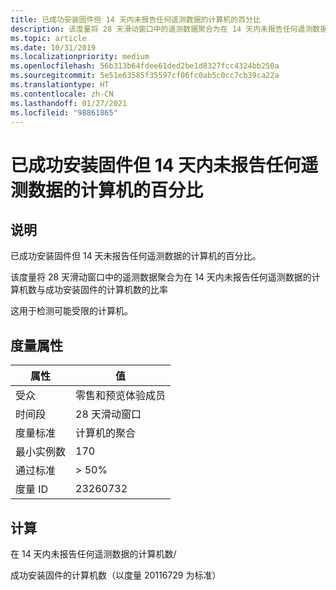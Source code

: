 ```yaml
---
title: 已成功安装固件但 14 天内未报告任何遥测数据的计算机的百分比
description: 该度量将 28 天滑动窗口中的遥测数据聚合为在 14 天内未报告任何遥测数据的计算机数与成功安装固件的计算机数的比率
ms.topic: article
ms.date: 10/31/2019
ms.localizationpriority: medium
ms.openlocfilehash: 56b313b64fdee61ded2be1d8327fcc4324bb250a
ms.sourcegitcommit: 5e51e63585f35597cf06fc0ab5c0cc7cb39ca22a
ms.translationtype: HT
ms.contentlocale: zh-CN
ms.lasthandoff: 01/27/2021
ms.locfileid: "98861865"
---
```

# <a name="percent-of-machines-that-successfully-installed-firmware-and-have-seen-no-heartbeat-within-14-days"></a>已成功安装固件但 14 天内未报告任何遥测数据的计算机的百分比

## <a name="description"></a>说明

已成功安装固件但 14 天未报告任何遥测数据的计算机的百分比。   

该度量将 28 天滑动窗口中的遥测数据聚合为在 14 天内未报告任何遥测数据的计算机数与成功安装固件的计算机数的比率

这用于检测可能受限的计算机。 

## <a name="measure-attributes"></a>度量属性

|属性|值|
|----|----|
|受众 |零售和预览体验成员|
|时间段 |28 天滑动窗口|
|度量标准 |计算机的聚合|
|最小实例数 |170|
|通过标准 |> 50%|
|度量 ID |23260732|

## <a name="calculation"></a>计算

在 14 天内未报告任何遥测数据的计算机数/

成功安装固件的计算机数（以度量 20116729 为标准）

